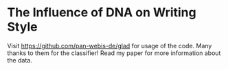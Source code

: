 # The Influence of DNA on Writing Style
Visit https://github.com/pan-webis-de/glad for usage of the code.
Many thanks to them for the classifier!
Read my paper for more information about the data.
